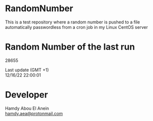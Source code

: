 # RandomNumber    
This is a test repository where a random number is pushed to a file automatically passwordless from a cron job in my Linux CentOS server    
# Random Number of the last run   
28655
      
Last update (GMT +1)    
12/16/22 22:00:01
# Developer    
Hamdy Abou El Anein   
hamdy.aea@protonmail.com
